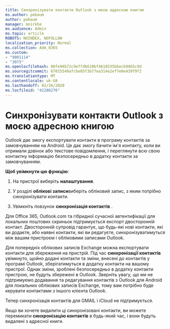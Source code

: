 ```yaml
---
title: Синхронізувати контакти Outlook з моєю адресною книгою
ms.author: pebaum
author: pebaum
manager: mnirkhe
ms.audience: Admin
ms.topic: article
ROBOTS: NOINDEX, NOFOLLOW
localization_priority: Normal
ms.collection: Adm_O365
ms.custom:
- "9001114"
- "3075"
ms.openlocfilehash: 80fe96b72c9e7fdb610bf4618535bbecb9465c9d
ms.sourcegitcommit: 67015549afcbe05f3b77ea314e2ef7e0e439f9f2
ms.translationtype: MT
ms.contentlocale: uk-UA
ms.lasthandoff: 02/26/2020
ms.locfileid: "42286276"
---
```

# <a name="sync-my-outlook-contacts-to-my-address-book"></a>Синхронізувати контакти Outlook з моєю адресною книгою

Outlook дає змогу експортувати контакти в програму контактів за замовчуванням на Android. Це дає змогу бачити ім'я контакту, коли ви отримали дзвінок або текстове повідомлення, і переглянути всю свою контактну інформацію безпосередньо в додатку контакти за замовчуванням.
 
**Щоб увімкнути цю функцію**:
 
1. На пристрої виберіть **налаштування**.

2. У розділі **облікові записи**виберіть обліковий запис, з яким потрібно синхронізувати контакти.

3. Увімкніть повзунок **синхронізація контактів** .
 
Для Office 365, Outlook.com та гібридної сучасної автентифікації для локальних поштових скриньок підтримується експорт двосторонній контакт. Двосторонній супровід гарантує, що будь-які нові контакти, які ви додаєте, або наявні контакти, які ви редагуєте, синхронізуватимуться між вашим пристроєм і обліковими записами Outlook.
 
Для попередніх облікових записів Exchange можна експортувати контакти для збереження на пристрій. Під час **синхронізації контактів** увімкнуто, щойно додані контакти та зміни, внесені до контактів у програмі Outlook, зберігатимуться в додатку контакти на вашому пристрої. Однак зміни, зроблені безпосередньо в додатку контакти пристрою, не будуть збережені в Outlook. Зверніть увагу, що ми не підтримуємо додавання та редагування контактів з Outlook для Android для локальних облікових записів Exchange, тому вам потрібно буде керувати контактами з іншого клієнта Outlook.
 
Тепер синхронізація контактів для GMAIL і iCloud не підтримується.
 
Якщо ви хочете видалити ці синхронізовані контакти, ви можете перемикати **синхронізацію контактів** в будь-який час, і вони будуть видалені з адресної книги.
